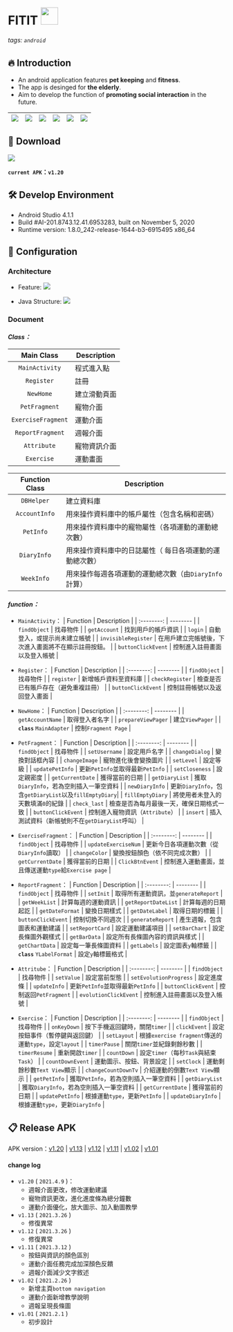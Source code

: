 # FITIT <img height="40" src="https://i.imgur.com/Hm7DhKm.png">

###### tags: `android` 

## :fire: Introduction 

* An android application features **pet keeping** and **fitness**.
* The app is desinged for **the elderly**.
* Aim to develop the function of **promoting social interaction** in the future.


| <img src="https://i.imgur.com/d3XWoJ6.jpg "> | <img src="https://i.imgur.com/dv6xvg3.jpg"> | <img src="https://i.imgur.com/wjsHQQu.jpg"> | <img src="https://i.imgur.com/FkjrJ11.jpg"> | <img src="https://i.imgur.com/8pJIDKC.jpg"> | <img src="https://i.imgur.com/8pwRvNc.jpg"> |
| ---------------------------------------------- | -------------------------------------------- | ------------------------------------------- | ---------------------------------------------- | -------------------------------------------- | ------------------------------------------- |
 
## :iphone: Download 
<img src="https://i.imgur.com/rla29AH.png" >

**`current APK`：`v1.20`**

## :hammer_and_wrench: Develop Environment
* Android Studio 4.1.1
* Build #AI-201.8743.12.41.6953283, built on November 5, 2020
* Runtime version: 1.8.0_242-release-1644-b3-6915495 x86_64

## :pushpin: Configuration
### Architecture
* Feature:
    ![](https://i.imgur.com/zL0CCPU.png)
    
* Java Structure:
    ![](https://i.imgur.com/vjY1F8I.png)

### Document
#### *Class：*
| Main Class | Description |
| :--------: | -------- | 
| `MainActivity` | 程式進入點|
| `Register` | 註冊 |
| `NewHome` | 建立滑動頁面 |
| `PetFragment` | 寵物介面 | 
| `ExerciseFragment` | 運動介面 | 
| `ReportFragment` | 週報介面 |
| `Attribute` | 寵物資訊介面 | 
| `Exercise` | 運動畫面 | 

| Function Class | Description |
| :--------: | -------- | 
| `DBHelper` | 建立資料庫 |
| `AccountInfo` | 用來操作資料庫中的帳戶屬性（包含名稱和密碼） |
| `PetInfo` | 用來操作資料庫中的寵物屬性（各項運動的運動總次數） |
| `DiaryInfo` | 用來操作資料庫中的日誌屬性（ 每日各項運動的運動總次數） |
| `WeekInfo` | 用來操作每週各項運動的運動總次數（由`DiaryInfo`計算） | 

#### *function：*
* `MainActivity`：
    | Function | Description |
    | :--------: | -------- | 
    | `findObject` | 找尋物件 |
    | `getAccount` | 找到用戶的帳戶資訊 |
    | `login` | 自動登入，或提示尚未建立帳號 |
    | `invisibleRegister` | 在用戶建立完帳號後，下次進入畫面將不在顯示註冊按鈕。 |
    | `buttonClickEvent` | 控制進入註冊畫面以及登入帳號 | 
    
* `Register`：
    | Function | Description |
    | :--------: | -------- | 
    | `findObject` | 找尋物件 |
    | `register` | 新增帳戶資料至資料庫 |
    | `checkRegister` | 檢查是否已有賬戶存在（避免重複註冊） |
    | `buttonClickEvent` | 控制註冊帳號以及返回登入畫面 | 
    
* `NewHome`：
    | Function | Description |
    | :--------: | -------- | 
    | `getAccountName` | 取得登入者名字 |
    | `prepareViewPager` | 建立`ViewPager` |
    | **`class`** `MainAdapter` | 控制`Fragment Page` | 
    
* `PetFragment`：
    | Function | Description |
    | :--------: | -------- | 
    | `findObject` | 找尋物件 |
    | `setUsername` | 設定用戶名字 |
    | `changeDialog` | 變換對話框內容 |
    | `changeImage` | 寵物進化後會變換圖片 | 
    | `setLevel` | 設定等級 |
    | `updatePetInfo` | 更新`PetInfo`並取得最新`PetInfo` |
    | `setCloseness` | 設定親密度 |
    | `getCurrentDate` | 獲得當前的日期 | 
    | `getDiaryList` | 獲取`DiaryInfo`，若為空則插入一筆空資料 |
    | `newDiaryInfo` | 更新`DiaryInfo`，包含`getDiaryList`以及`fillEmptyDiary`|
    | `fillEmptyDiary` | 將使用者未登入的天數填滿`0`的紀錄 |
    | `check_last` | 檢查是否為每月最後一天，確保日期格式一致 | 
    | `buttonClickEvent` | 控制進入寵物資訊（`Attribute`） |
    | `insert` | 插入測試資料（新帳號則不在`getDiaryList`呼叫） |
    
* `ExerciseFragment`：
    | Function | Description |
    | :--------: | -------- | 
    | `findObject` | 找尋物件 |
    | `updateExerciseNum` | 更新今日各項運動次數（從`DiaryInfo`讀取） |
    | `changeColor` | 變換按鈕顏色（依不同完成次數） |
    | `getCurrentDate` | 獲得當前的日期 | 
    | `ClickBtnEvent` | 控制進入運動畫面，並且傳送運動`type`給`Exercise page` |
    
* `ReportFragment`：
    | Function | Description |
    | :--------: | -------- | 
    | `findObject` | 找尋物件 |
    | `setInit` | 取得所有運動資訊，並`generateReport` |
    | `getWeekList` | 計算每週的運動資訊 |
    | `getReportDateList` | 計算每週的日期起訖 | 
    | `getDateFormat` | 變換日期樣式 |
    | `getDateLabel` | 取得日期的標籤 |
    | `buttonClickEvent` | 控制切換不同週次 |
    | `generateReport` | 產生週報，包含圖表和運動建議 |
    | `setReportCard` | 設定運動建議項目 | 
    | `setBarChart` | 設定長條圖外觀樣式 |
    | `getBarData` | 設定所有長條圖內容的資訊與樣式 |
    | `getChartData` | 設定每一筆長條圖資料 |
    | `getLabels` | 設定圖表`y`軸標籤 | 
    | **`class`** `YLabelFormat` | 設定`y`軸標籤格式 |
    
* `Attritube`：
    | Function | Description |
    | :--------: | -------- | 
    | `findObject` | 找尋物件 |
    | `setValue` | 設定當前型態 |
    | `setEvolutionProgress` | 設定進度條 |
    | `updateInfo` | 更新`PetInfo`並取得最新`PetInfo` |
    | `buttonClickEvent` | 控制返回`PetFragment` | 
    | `evolutionClickEvent` | 控制進入註冊畫面以及登入帳號 | 
    
* `Exercise`：
    | Function | Description |
    | :--------: | -------- | 
    | `findObject` | 找尋物件 |
    | `onKeyDown` | 按下手機返回鍵時，關閉`timer` |
    | `clickEvent` | 設定按鈕事件（暫停鍵與返回鍵） |
    | `setLayout` | 根據`exercise fragment`傳送的運動`type`，設定`layout` | 
    | `timerPause` | 關閉`timer`並紀錄剩餘秒數 |
    | `timerResume` | 重新開啟`timer` |
    | `countDown` | 設定`timer`（每秒`Task`與結束`Task`） |
    | `countDownEvent` | 運動圖示、按鈕、背景設定 |
    | `setClock` | 運動剩餘秒數`Text View`顯示 | 
    | `changeCountDownTv` | 介紹運動的倒數`Text View`顯示 |
    | `getPetInfo` | 獲取`PetInfo`，若為空則插入一筆空資料 |
    | `getDiaryList` | 獲取`DiaryInfo`，若為空則插入一筆空資料 |
    | `getCurrentDate` | 獲得當前的日期 | 
    | `updatePetInfo` | 根據運動`type`，更新`PetInfo` |
    | `updateDiaryInfo` | 根據運動`type`，更新`DiaryInfo` |
   
## :clipboard: Release APK
APK version：[v1.20](https://drive.google.com/file/d/16f7JtEMNh8ebQh1cDulOO7-CLBmGnEXB/view?usp=sharing) | [v1.13](https://drive.google.com/file/d/1A8tu5XD8YOCGx4vqX-321naIeR-8RF8L/view?usp=sharing) | [v1.12](https://drive.google.com/file/d/1wyP16nUEpGKAprCsWNtp81e7WUQ_89tv/view?usp=sharing) | [v1.11](https://drive.google.com/file/d/1ZL_WONqEytPwCZU0J0CeNN4YGvFC5lGH/view?usp=sharing) | [v1.02](https://drive.google.com/file/d/1dKHy-yDFTvp73qgls_bgxlXCxnMNGoby/view?usp=sharing) | [v1.01](https://drive.google.com/file/d/1TUvKwZMFu0NKjmIGRJHOCriUb2u_sYeP/view?usp=sharing)

#### change log
* `v1.20` ( `2021.4.9` )：
    * 週報介面更改，修改運動建議
    * 寵物資訊更改，進化進度條為總分鐘數
    * 運動介面優化，放大圖示、加入動圖教學
* `v1.13` ( `2021.3.26` )
    * 修復異常
* `v1.12` ( `2021.3.26` )
    * 修復異常
* `v1.11` ( `2021.3.12` )
    * 按鈕與資訊的顏色區別
    * 運動介面任務完成加深顏色反饋
    * 週報介面減少文字敘述
* `v1.02` ( `2021.2.26` )
    * 新增主頁`bottom navigation`
    * 運動介面新增教學說明
    * 週報呈現長條圖
* `v1.01` ( `2021.2.1` )
    * 初步設計
